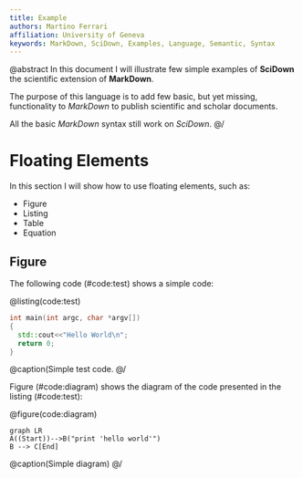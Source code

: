 ```yaml
---
title: Example
authors: Martino Ferrari
affiliation: University of Geneva
keywords: MarkDown, SciDown, Examples, Language, Semantic, Syntax
---
```

@abstract
In this document I will illustrate few simple examples of **SciDown** the scientific extension of **MarkDown**. 

The purpose of this language is to add few basic, but yet missing, functionality to *MarkDown* to publish scientific and scholar documents.

All the basic *MarkDown* syntax still work on *SciDown*. 
@/

# Floating Elements

In this section I will show how to use floating elements, such as:

 * Figure
 * Listing
 * Table
 * Equation

## Figure 


 
The following code (#code:test) shows a simple code:

@listing(code:test)
```cpp
int main(int argc, char *argv[])
{
  std::cout<<"Hello World\n";
  return 0;
}
```
@caption(Simple test code.
@/

Figure (#code:diagram) shows the  diagram of the code presented in the listing (#code:test):

@figure(code:diagram)
```mermaid
graph LR
A((Start))-->B("print 'hello world'")
B --> C[End]
```
@caption(Simple diagram)
@/

